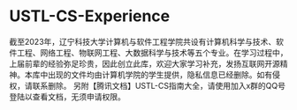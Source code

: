 # USTL-CS-Experience
截至2023年，辽宁科技大学计算机与软件工程学院共设有计算机科学与技术、软件工程、网络工程、物联网工程、大数据科学与技术等五个专业。在学习过程中，上届前辈的经验弥足珍贵，因此创立此库，欢迎大家学习补充，发扬互联网开源精神。本库中出现的文件均由计算机学院的学生提供，隐私信息已经删除。如有侵权，请联系删除。
另附【腾讯文档】USTL-CS指南大全，请使用加入x群的QQ号登陆以查看文档，无须申请权限。
